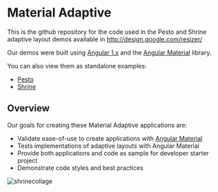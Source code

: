 # Material Adaptive
This is the github repository for the code used in the Pesto and Shrine adaptive layout demos available in http://design.google.com/resizer/

Our demos were built using [Angular 1.x](http://angularjs.org) and the [Angular Material](https://material.angularjs.org/) library.

You can also view them as standalone examples:

*  [Pesto](https://material-adaptive.firebaseapp.com/pesto/app/index.html)
*  [Shrine](https://material-adaptive.firebaseapp.com/shrine/app/index.html)

## Overview

Our goals for creating these Material Adaptive applications are:

* Validate ease-of-use to create applications with [Angular Material](http://material.angularjs.org)
* Tests implementations of adaptive layouts with Angular Material
* Provide both applications and code as sample for developer starter project
* Demonstrate code styles and best practices


![shrinecollage](https://cloud.githubusercontent.com/assets/210413/11588318/1d37e11c-9a45-11e5-913d-971b093983d6.jpg)


